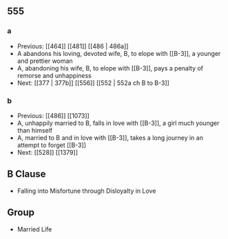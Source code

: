 ## 555
### a
- Previous: [[464]] [[481]] [[486 | 486a]] 
- A abandons his loving, devoted wife, B, to elope with [[B-3]], a younger and prettier woman
- A, abandoning his wife, B, to elope with [[B-3]], pays a penalty of remorse and unhappiness
- Next: [[377 | 377b]] [[556]] [[552 | 552a ch B to B-3]] 

### b
- Previous: [[486]] [[1073]] 
- A, unhappily married to B, falls in love with [[B-3]], a girl much younger than himself
- A, married to B and in love with [[B-3]], takes a long journey in an attempt to forget [[B-3]]
- Next: [[528]] [[1379]] 

## B Clause
- Falling into Misfortune through Disloyalty in Love

## Group
- Married Life

